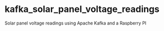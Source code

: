 # kafka_solar_panel_voltage_readings
Solar panel voltage readings using Apache Kafka and a Raspberry PI
